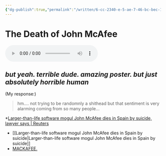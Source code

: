 ```yaml
---
{"dg-publish":true,"permalink":"/written/6-cc-2340-e-5-ae-7-46-bc-bec-1-561-c5-ed-2-a773/","dgHomeLink":true,"dgPassFrontmatter":false}
---
```


# The Death of John McAfee
<audio controls>
  <source src="https://github.com/extratone/bilge/raw/main/audio/MACAFFEE.m4a">
</audio>

## _but yeah. terrible dude. amazing poster. but just absolutely horrible human_
(My response:)
> hm…. not trying to be randomnly a shithead but that sentiment is very alarming coming from so many people…

*[Larger-than-life software mogul John McAfee dies in Spain by suicide, lawyer says | Reuters](https://www.reuters.com/legal/government/john-mcafee-found-dead-prison-after-spanish-court-allows-extradition-2021-06-23/)
* [[Larger-than-life software mogul John McAfee dies in Spain by suicide|Larger-than-life software mogul John McAfee dies in Spain by suicide]]
* [MACKAFEE.](https://twitter.com/NeoYokel/status/1407865259751260160/video/1)